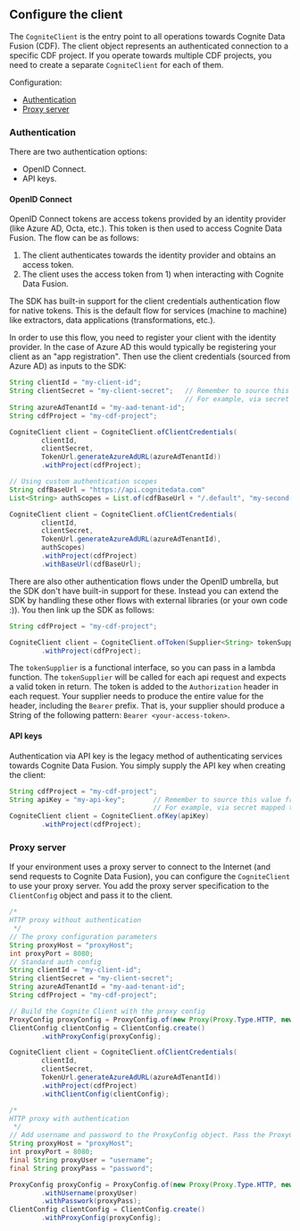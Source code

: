 ## Configure the client

The `CogniteClient` is the entry point to all operations towards Cognite Data Fusion (CDF). The client object represents 
an authenticated connection to a specific CDF project. If you operate towards multiple CDF projects, you need to 
create a separate `CogniteClient` for each of them. 

Configuration:
- [Authentication](#authentication)
- [Proxy server](#proxy-server)

### Authentication

There are two authentication options:
- OpenID Connect.
- API keys.

#### OpenID Connect

OpenID Connect tokens are access tokens provided by an identity provider (like Azure AD, Octa, etc.). This token 
is then used to access Cognite Data Fusion. The flow can be as follows:
1) The client authenticates towards the identity provider and obtains an access token.
2) The client uses the access token from 1) when interacting with Cognite Data Fusion.

The SDK has built-in support for the client credentials authentication flow for native tokens. This is the 
default flow for services (machine to machine) like extractors, data applications (transformations, etc.). 

In order to use this flow, you need to register your client with the identity provider. In the case of Azure AD 
this would typically be registering your client as an "app registration". Then use the client credentials (sourced 
from Azure AD) as inputs to the SDK:
```java
String clientId = "my-client-id";
String clientSecret = "my-client-secret";   // Remember to source this value from a secure transfer mechanism.
                                            // For example, via secret mapped to an environment variable.
String azureAdTenantId = "my-aad-tenant-id";
String cdfProject = "my-cdf-project";

CogniteClient client = CogniteClient.ofClientCredentials(
        clientId, 
        clientSecret, 
        TokenUrl.generateAzureAdURL(azureAdTenantId))
        .withProject(cdfProject);

// Using custom authentication scopes
String cdfBaseUrl = "https://api.cognitedata.com"
List<String> authScopes = List.of(cdfBaseUrl + "/.default", "my-second-scope");

CogniteClient client = CogniteClient.ofClientCredentials(
        clientId,
        clientSecret,
        TokenUrl.generateAzureAdURL(azureAdTenantId),
        authScopes)
        .withProject(cdfProject)
        .withBaseUrl(cdfBaseUrl);
```

There are also other authentication flows under the OpenID umbrella, but the SDK don't have built-in 
support for these. Instead you can extend the SDK by handling these other flows with external libraries
(or your own code :)). You then link up the SDK as follows:
```java
String cdfProject = "my-cdf-project";

CogniteClient client = CogniteClient.ofToken(Supplier<String> tokenSupplier)
        .withProject(cdfProject);
```
The `tokenSupplier` is a functional interface, so you can pass in a lambda function. The `tokenSupplier`
will be called for each api request and expects a valid token in return. The token is added to
the `Authorization` header in each request. Your supplier needs to produce the entire value for 
the header, including the `Bearer` prefix. That is, your supplier should produce a String
of the following pattern: `Bearer <your-access-token>`.

#### API keys

Authentication via API key is the legacy method of authenticating services towards Cognite Data Fusion.
You simply supply the API key when creating the client:
```java
String cdfProject = "my-cdf-project";
String apiKey = "my-api-key";       // Remember to source this value from a secure transfer mechanism.
                                    // For example, via secret mapped to an environment variable.
CogniteClient client = CogniteClient.ofKey(apiKey)
        .withProject(cdfProject);
```

### Proxy server

If your environment uses a proxy server to connect to the Internet (and send requests to Cognite Data Fusion), you can configure the `CogniteClient` to use your proxy server. You add the proxy server specification to the `ClientConfig` object and pass it to the client.
```java
/* 
HTTP proxy without authentication
 */
// The proxy configuration parameters
String proxyHost = "proxyHost";
int proxyPort = 8080;
// Standard auth config
String clientId = "my-client-id";
String clientSecret = "my-client-secret";
String azureAdTenantId = "my-aad-tenant-id";
String cdfProject = "my-cdf-project";

// Build the Cognite Client with the proxy config
ProxyConfig proxyConfig = ProxyConfig.of(new Proxy(Proxy.Type.HTTP, new InetSocketAddress(proxyHost, proxyPort)));
ClientConfig clientConfig = ClientConfig.create()
        .withProxyConfig(proxyConfig);

CogniteClient client = CogniteClient.ofClientCredentials(
        clientId,
        clientSecret,
        TokenUrl.generateAzureAdURL(azureAdTenantId))
        .withProject(cdfProject)
        .withClientConfig(clientConfig);

/*
HTTP proxy with authentication
 */
// Add username and password to the ProxyConfig object. Pass the ProxyConfig to ClientConfig as shown above
String proxyHost = "proxyHost";
int proxyPort = 8080;
final String proxyUser = "username";
final String proxyPass = "password";

ProxyConfig proxyConfig = ProxyConfig.of(new Proxy(Proxy.Type.HTTP, new InetSocketAddress(proxyHost, proxyPort)))
        .withUsername(proxyUser)
        .withPasswork(proxyPass);
ClientConfig clientConfig = ClientConfig.create()
        .withProxyConfig(proxyConfig);
```